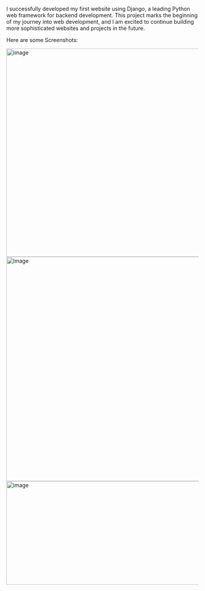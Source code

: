 I successfully developed my first website using Django, a leading Python web framework for backend development. 
This project marks the beginning of my journey into web development, and I am excited to continue building more sophisticated websites and projects in the future.

Here are some Screenshots:

<img width="1336" height="547" alt="image" src="https://github.com/user-attachments/assets/92b5ab7e-9141-44ed-b075-5941ba93e1c4" />

<img width="1365" height="589" alt="image" src="https://github.com/user-attachments/assets/a1fd1c90-c994-4b09-9cae-724fc1ff5f6e" />

<img width="519" height="272" alt="image" src="https://github.com/user-attachments/assets/9ad2688f-f13d-4708-a000-dea52054ad21" />

